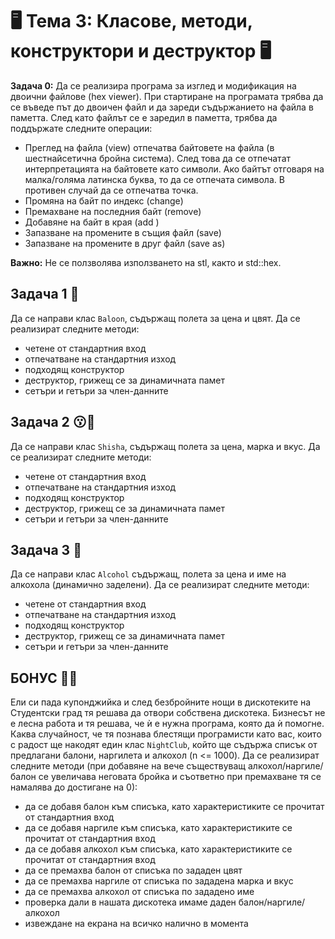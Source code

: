 # 🖥️ Тема 3: Класове, методи, конструктори и деструктор 🖥️

**Задача 0:** 
Да се реализира програма за изглед и модификация на двоични файлове (hex viewer). При стартиране на програмата трябва да се въведе път до двоичен файл и да зареди съдържанието на файла в паметта. След като файлът се е заредил в паметта, трябва да поддържате следните операции:

- Преглед на файла (view) отпечатва байтовете на файла (в шестнайсетична бройна система). След това да се отпечатат интерпретацията на байтовете като символи. Ако байтът отговаря на малка/голяма латинска буква, то да се отпечата символа. В противен случай да се отпечатва точка.
- Промяна на байт по индекс (change)
- Премахване на последния байт (remove)
- Добавяне на байт в края (add )
- Запазване на промените в същия файл (save)
- Запазване на промените в друг файл (save as)

**Важно:** Не се ползволява използването на stl, както и std::hex.

## Задача 1 :balloon:
Да се направи клас ```Baloon```, съдържащ полета за цена и цвят. Да се реализират следните методи: 	

- четене от стандартния вход 	
- отпечатване на стандартния изход 		
- подходящ конструктор 		
- деструктор, грижещ се за динамичната памет 	
- сетъри и гетъри за член-данните 		

## Задача 2 :kissing::dash:
Да се направи клас ```Shisha```, съдържащ полета за цена, марка и вкус. Да се реализират следните методи: 	

- четене от стандартния вход 	
- отпечатване на стандартния изход 		
- подходящ конструктор 		
- деструктор, грижещ се за динамичната памет 	
- сетъри и гетъри за член-данните 		

## Задача 3 :tumbler_glass:
Да се направи клас ```Alcohol``` съдържащ, полета за цена и име на алкохола (динамично заделени). Да се реализират следните методи: 	

- четене от стандартния вход 	
- отпечатване на стандартния изход 		
- подходящ конструктор 	
- деструктор, грижещ се за динамичната памет 		
- сетъри и гетъри за член-данните 		

## БОНУС :man_dancing::woman_dancing:
Ели си пада купонджийка и след безбройните нощи в дискотеките на Студентски град тя решава да отвори собствена дискотека. Бизнесът не е лесна работа и тя решава, че ѝ е нужна програма, която да ѝ помогне. Каква случайност, че тя познава блестящи програмисти като вас, които с радост ще накодят един клас ```NightClub```, който ще съдържа списък от предлагани балони, наргилета и алкохол (n <= 1000). Да се реализират следните методи (при добавяне на вече съществуващ алкохол/наргиле/балон се увеличава неговата бройка и съответно при премахване тя се намалява до достигане на 0): 	

- да се добавя балон към списъка, като характеристиките се прочитат от стандартния вход  
- да се добавя наргиле към списъка, като характеристиките се прочитат от стандартния вход  
- да се добавя алкохол към списъка, като характеристиките се прочитат от стандартния вход  
- да се премахва балон от списъка по зададен цвят  
- да се премахва наргиле от списъка по зададена марка и вкус  
- да се премахва алкохол от списъка по зададено име  
- проверка дали в нашата дискотека имаме даден балон/наргиле/алкохол  
- извеждане на екрана на всичко налично в момента   